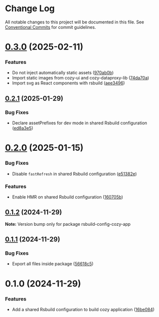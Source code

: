# Change Log

All notable changes to this project will be documented in this file.
See [Conventional Commits](https://conventionalcommits.org) for commit guidelines.

# [0.3.0](https://github.com/cozy/cozy-libs/compare/rsbuild-config-cozy-app@0.2.1...rsbuild-config-cozy-app@0.3.0) (2025-02-11)


### Features

* Do not inject automatically static assets ([970ab0b](https://github.com/cozy/cozy-libs/commit/970ab0b0db465ef02b076d7bb83f4d33a7fefbc4))
* Import static images from cozy-ui and cozy-dataproxy-lib ([74da70a](https://github.com/cozy/cozy-libs/commit/74da70acda608c537f0970e70c80c86839dc438d))
* Import svg as React components with rsbuild ([aee3496](https://github.com/cozy/cozy-libs/commit/aee3496e75ae606daa7f0ddd6b93d2ffe9de4aea))





## [0.2.1](https://github.com/cozy/cozy-libs/compare/rsbuild-config-cozy-app@0.2.0...rsbuild-config-cozy-app@0.2.1) (2025-01-29)


### Bug Fixes

* Declare assetPrefixes for dev mode in shared Rsbuild configuration ([ed8a3e5](https://github.com/cozy/cozy-libs/commit/ed8a3e50dfa8b26d6af6cb8b7d09ef0944b15888))





# [0.2.0](https://github.com/cozy/cozy-libs/compare/rsbuild-config-cozy-app@0.1.2...rsbuild-config-cozy-app@0.2.0) (2025-01-15)


### Bug Fixes

* Disable `fastRefresh` in shared Rsbuild configuration ([e51382e](https://github.com/cozy/cozy-libs/commit/e51382e331e4256387f5ff0b485cba1122dfd8a3))


### Features

* Enable HMR on shared Rsbuild configuration ([160705b](https://github.com/cozy/cozy-libs/commit/160705b24d6e4ab8b6eccd3047dacaaae9cf7bc0))





## [0.1.2](https://github.com/cozy/cozy-libs/compare/rsbuild-config-cozy-app@0.1.1...rsbuild-config-cozy-app@0.1.2) (2024-11-29)

**Note:** Version bump only for package rsbuild-config-cozy-app





## [0.1.1](https://github.com/cozy/cozy-libs/compare/rsbuild-config-cozy-app@0.1.0...rsbuild-config-cozy-app@0.1.1) (2024-11-29)


### Bug Fixes

* Export all files inside package ([56618c5](https://github.com/cozy/cozy-libs/commit/56618c5308cb6b83226f5cc1e68897a3216ea562))





# 0.1.0 (2024-11-29)


### Features

* Add a shared Rsbuild configuration to build cozy application ([16be084](https://github.com/cozy/cozy-libs/commit/16be0844a8f9e10f626778c1fd4b3962a155545a))
